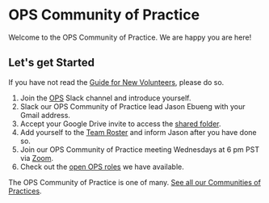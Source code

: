 # OPS Community of Practice 

Welcome to the OPS Community of Practice. We are happy you are here!

## Let's get Started

If you have not read the [Guide for New Volunteers](https://www.hackforla.org/getting-started), please do so.  

1. Join the [OPS](https://hackforla.slack.com/archives/CV7QGL66B) Slack channel and introduce yourself.
1. Slack our OPS Community of Practice lead Jason Ebueng with your Gmail address.
1. Accept your Google Drive invite to access the [shared folder](https://drive.google.com/drive/u/0/folders/1RH_2ZJs1cAY1JNqqEQwUOcyd1yqk_lvj).
1. Add yourself to the [Team Roster](https://docs.google.com/spreadsheets/d/1i5xfT-QYkR4AGn8x80nHkw8HYTed4T-GDKxsSwC8I58/edit) and inform Jason after you have done so.
1. Join our OPS Community of Practice meeting Wednesdays at 6 pm PST via [Zoom](https://us02web.zoom.us/j/84240551835?pwd=cFRGVy9DMnl1QzJPdTlRMlVnV2FvZz09).
1. Check out the [open OPS roles](https://github.com/hackforla/product-management/projects/8) we have available.

The OPS Community of Practice is one of many.  [See all our Communities of Practices](https://github.com/hackforla/communities-of-practice/blob/main/README.md).
